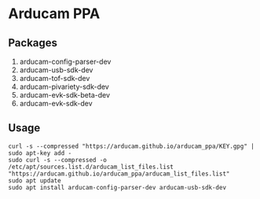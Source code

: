 # Arducam PPA

## Packages

1. arducam-config-parser-dev
2. arducam-usb-sdk-dev
3. arducam-tof-sdk-dev
4. arducam-pivariety-sdk-dev
5. arducam-evk-sdk-beta-dev
6. arducam-evk-sdk-dev

## Usage

```
curl -s --compressed "https://arducam.github.io/arducam_ppa/KEY.gpg" | sudo apt-key add -
sudo curl -s --compressed -o /etc/apt/sources.list.d/arducam_list_files.list "https://arducam.github.io/arducam_ppa/arducam_list_files.list"
sudo apt update
sudo apt install arducam-config-parser-dev arducam-usb-sdk-dev
```